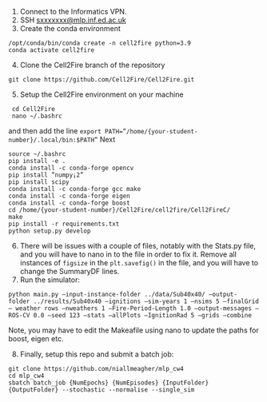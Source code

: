 1. Connect to the Informatics VPN.
2. SSH sxxxxxxx@mlp.inf.ed.ac.uk
3. Create the conda environment
 ```
 /opt/conda/bin/conda create -n cell2fire python=3.9
conda activate cell2fire
 ```
4. Clone the Cell2Fire branch of the repository
 ```
 git clone https://github.com/Cell2Fire/Cell2Fire.git
```
5. Setup the Cell2Fire environment on your machine
```
 cd Cell2Fire
 nano ~/.bashrc
```
 and then add the line `export PATH=”/home/{your-student-number}/.local/bin:$PATH”`
Next
```
source ~/.bashrc
pip install -e .
conda install -c conda-forge opencv
pip install ”numpy¡2”
pip install scipy
conda install -c conda-forge gcc make
conda install -c conda-forge eigen
conda install -c conda-forge boost
cd /home/{your-student-number}/Cell2Fire/cell2fire/Cell2FireC/
make
pip install -r requirements.txt
python setup.py develop
```
6. There will be issues with a couple of files, notably with the Stats.py file, and you will have to nano in to the file in order to fix it. Remove all instances of `figsize` in the `plt.savefig()` in the file, and you will have to change the SummaryDF lines.
7. Run the simulator:
```
python main.py –input-instance-folder ../data/Sub40x40/ –output- folder ../results/Sub40x40 –ignitions –sim-years 1 –nsims 5 –finalGrid – weather rows –nweathers 1 –Fire-Period-Length 1.0 –output-messages – ROS-CV 0.0 –seed 123 –stats –allPlots –IgnitionRad 5 –grids –combine
```
 Note, you may have to edit the Makeafile using nano to update the paths for boost, eigen etc.

 8. Finally, setup this repo and submit a batch job:
```
git clone https://github.com/niallmeagher/mlp_cw4
cd mlp_cw4
sbatch batch_job {NumEpochs} {NumEpisodes} {InputFolder} {OutputFolder} --stochastic --normalise --single_sim
```
